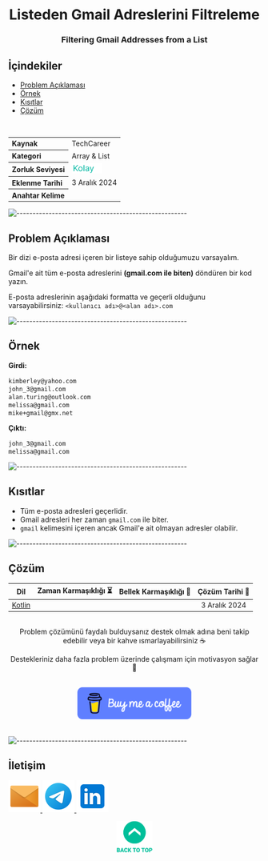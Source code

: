 <h1 align="center">
Listeden Gmail Adreslerini Filtreleme<a name="article-top"></a>
</h1>
<h3 align="center">Filtering Gmail Addresses from a List</h3>

## İçindekiler

- [Problem Açıklaması](#problem-açıklaması)
- [Örnek](#örnek)
- [Kısıtlar](#kısıtlar)
- [Çözüm](#çözüm)

<br>

<table>
  <tr>
    <th style="text-align: left; font-weight: bold;">Kaynak</th>
    <td style="text-align: left;">TechCareer</td>
  </tr>
  <tr>
    <th style="text-align: left; font-weight: bold;">Kategori</th>
    <td style="text-align: left;">Array & List</td>
  </tr>
  <tr>
    <th style="text-align: left; font-weight: bold;">Zorluk Seviyesi</th>
    <td style="text-align: left;"> <img src="../0) İçerik Resources/Zorluk Seviyeleri/Kolay.png" alt="Kolay" height="20"/> </td>
  </tr>
  <tr>
    <th style="text-align: left; font-weight: bold;">Eklenme Tarihi</th>
    <td style="text-align: left;">3 Aralık 2024</td>
  </tr>
    <tr>
    <th style="text-align: left; font-weight: bold;">Anahtar Kelime</th>
    <td style="text-align: left;"></td>
  </tr>
</table>


![-----------------------------------------------------](../../Readme%20Resources/Çizgi.png)

## Problem Açıklaması 

Bir dizi e-posta adresi içeren bir listeye sahip olduğumuzu varsayalım.

Gmail'e ait tüm e-posta adreslerini **(gmail.com ile biten)** döndüren bir kod yazın.

E-posta adreslerinin aşağıdaki formatta ve geçerli olduğunu varsayabilirsiniz: `<kullanıcı adı>@<alan adı>.com`

![-----------------------------------------------------](../../Readme%20Resources/Çizgi.png)

## Örnek

**Girdi:**
```
kimberley@yahoo.com  
john_3@gmail.com  
alan.turing@outlook.com  
melissa@gmail.com  
mike+gmail@gmx.net  
```

**Çıktı:**
```
john_3@gmail.com  
melissa@gmail.com  
```


![-----------------------------------------------------](../../Readme%20Resources/Çizgi.png)

## Kısıtlar

- Tüm e-posta adresleri geçerlidir.
- Gmail adresleri her zaman `gmail.com` ile biter.
- `gmail` kelimesini içeren ancak Gmail'e ait olmayan adresler olabilir.


![-----------------------------------------------------](../../Readme%20Resources/Çizgi.png)

## Çözüm

<table>
  <thead>
    <tr>
      <th>Dil</th>
      <th>Zaman Karmaşıklığı ⏳</th>
      <th>Bellek Karmaşıklığı 🧠</th>
      <th>Çözüm Tarihi 📅</th>
    </tr>
  </thead>
  <tbody>
    <tr>
      <td> <a href="./Kotlin.kt" target="_blank">Kotlin</a> </td>
      <td align="center"></td>
      <td align="center"></td>
      <td align="center">3 Aralık 2024</td>
    </tr>
  </tbody>
</table>

<br>

<div align="center">
Problem çözümünü faydalı bulduysanız destek olmak adına beni takip edebilir veya bir kahve ısmarlayabilirsiniz ☕

Destekleriniz daha fazla problem üzerinde çalışmam için motivasyon sağlar 🚀
</div>

<br>

<div align="center">
  <a href="https://buymeacoffee.com/mustafatoktas" target="_blank"> <img src="../../Readme Resources/İletişim/Buy Me a Coffee.png" alt="Buy Me a Coffee" height="64"/> </a>
</div>

<br>


![-----------------------------------------------------](../../Readme%20Resources/Çizgi.png)

## İletişim

<a href="mailto:info@mustafatoktas.com"              target="_blank"> <img src="../../Readme Resources/İletişim/Mail.png"     alt="Mail"     width="64"/> </a>
<a href="https://t.me/mustafatoktas00"               target="_blank"> <img src="../../Readme Resources/İletişim/Telegram.png" alt="Telegram" width="64"/> </a>
<a href="https://www.linkedin.com/in/mustafatoktas/" target="_blank"> <img src="../../Readme Resources/İletişim/LinkedIn.png" alt="LinkedIn" width="64"/> </a>

<p align="center">
  <a href="#article-top"> <img src="../../Readme Resources/Back to Top.png" alt="Back to Top" height="64"/> </a>
</p>